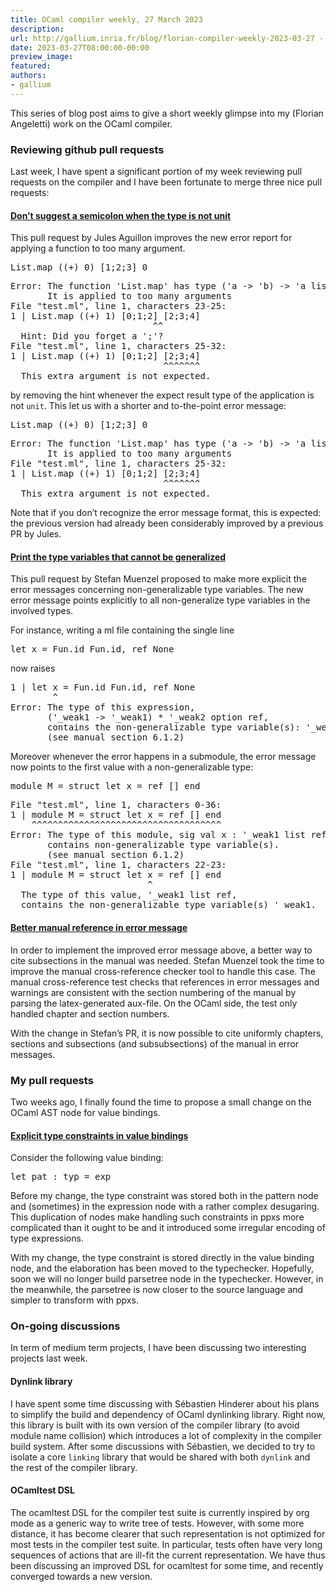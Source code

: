 ```yaml
---
title: OCaml compiler weekly, 27 March 2023
description:
url: http://gallium.inria.fr/blog/florian-compiler-weekly-2023-03-27 - [404 Not Found]
date: 2023-03-27T08:00:00-00:00
preview_image:
featured:
authors:
- gallium
---
```




  <p>This series of blog post aims to give a short weekly glimpse into my
(Florian Angeletti) work on the OCaml compiler.</p>


  

  
  <h3>Reviewing github pull
requests</h3>
<p>Last week, I have spent a significant portion of my week reviewing
pull requests on the compiler and I have been fortunate to merge three
nice pull requests:</p>
<h4><a href="https://github.com/ocaml/ocaml/pull/12116">Don&rsquo;t suggest a
semicolon when the type is not unit</a></h4>
<p>This pull request by Jules Aguillon improves the new error report for
applying a function to too many argument.</p>
<div class="highlight"><pre><span></span><span class="nn">List</span><span class="p">.</span><span class="n">map</span> <span class="o">((+)</span> <span class="mi">0</span><span class="o">)</span> <span class="o">[</span><span class="mi">1</span><span class="o">;</span><span class="mi">2</span><span class="o">;</span><span class="mi">3</span><span class="o">]</span> <span class="mi">0</span>
</pre></div>

<div class="highlight"><pre><span></span><span class="n">Error:</span> <span class="n">The</span> <span class="n">function</span> <span class="s">'List.map'</span> <span class="k">has</span> <span class="nb">type</span> (<span class="s">'a -&gt; '</span><span class="n">b</span>) -&gt; <span class="s">'a list -&gt; '</span><span class="n">b</span> <span class="n">list</span>
       <span class="n">It</span> <span class="k">is</span> <span class="n">applied</span> <span class="nb">to</span> <span class="n">too</span> <span class="n">many</span> <span class="n">arguments</span>
<span class="n">File</span> <span class="s">&quot;test.ml&quot;</span>, <span class="nb">line</span> <span class="mi">1</span>, <span class="n">characters</span> <span class="mi">23</span><span class="o">-</span><span class="mi">25</span>:
<span class="mi">1</span> | <span class="nb">List</span>.<span class="n">map</span> ((+) <span class="mi">1</span>) [<span class="mi">0</span>;<span class="mi">1</span>;<span class="mi">2</span>] [<span class="mi">2</span>;<span class="mi">3</span>;<span class="mi">4</span>]
                           ^^
  <span class="n">Hint:</span> <span class="n">Did</span> <span class="n">you</span> <span class="n">forget</span> <span class="n">a</span> <span class="s">';'</span>?
<span class="n">File</span> <span class="s">&quot;test.ml&quot;</span>, <span class="nb">line</span> <span class="mi">1</span>, <span class="n">characters</span> <span class="mi">25</span><span class="o">-</span><span class="mi">32</span>:
<span class="mi">1</span> | <span class="nb">List</span>.<span class="n">map</span> ((+) <span class="mi">1</span>) [<span class="mi">0</span>;<span class="mi">1</span>;<span class="mi">2</span>] [<span class="mi">2</span>;<span class="mi">3</span>;<span class="mi">4</span>]
                             ^^^^^^^
  <span class="n">This</span> <span class="o">extra</span> <span class="n">argument</span> <span class="k">is</span> <span class="nb">not</span> <span class="nb">expected</span>.
</pre></div>

<p>by removing the hint whenever the expect result type of the
application is not <code>unit</code>. This let us with a shorter and
to-the-point error message:</p>
<div class="highlight"><pre><span></span><span class="nn">List</span><span class="p">.</span><span class="n">map</span> <span class="o">((+)</span> <span class="mi">0</span><span class="o">)</span> <span class="o">[</span><span class="mi">1</span><span class="o">;</span><span class="mi">2</span><span class="o">;</span><span class="mi">3</span><span class="o">]</span> <span class="mi">0</span>
</pre></div>

<div class="highlight"><pre><span></span><span class="n">Error:</span> <span class="n">The</span> <span class="n">function</span> <span class="s">'List.map'</span> <span class="k">has</span> <span class="nb">type</span> (<span class="s">'a -&gt; '</span><span class="n">b</span>) -&gt; <span class="s">'a list -&gt; '</span><span class="n">b</span> <span class="n">list</span>
       <span class="n">It</span> <span class="k">is</span> <span class="n">applied</span> <span class="nb">to</span> <span class="n">too</span> <span class="n">many</span> <span class="n">arguments</span>
<span class="n">File</span> <span class="s">&quot;test.ml&quot;</span>, <span class="nb">line</span> <span class="mi">1</span>, <span class="n">characters</span> <span class="mi">25</span><span class="o">-</span><span class="mi">32</span>:
<span class="mi">1</span> | <span class="nb">List</span>.<span class="n">map</span> ((+) <span class="mi">1</span>) [<span class="mi">0</span>;<span class="mi">1</span>;<span class="mi">2</span>] [<span class="mi">2</span>;<span class="mi">3</span>;<span class="mi">4</span>]
                             ^^^^^^^
  <span class="n">This</span> <span class="o">extra</span> <span class="n">argument</span> <span class="k">is</span> <span class="nb">not</span> <span class="nb">expected</span>.
</pre></div>

<p>Note that if you don&rsquo;t recognize the error message format, this is
expected: the previous version had already been considerably improved by
a previous PR by Jules.</p>
<h4><a href="https://github.com/ocaml/ocaml/pull/12051">Print the type
variables that cannot be generalized</a></h4>
<p>This pull request by Stefan Muenzel proposed to make more explicit
the error messages concerning non-generalizable type variables. The new
error message points explicitly to all non-generalize type variables in
the involved types.</p>
<p>For instance, writing a ml file containing the single line</p>
<div class="highlight"><pre><span></span><span class="k">let</span> <span class="n">x</span> <span class="o">=</span> <span class="nn">Fun</span><span class="p">.</span><span class="n">id</span> <span class="nn">Fun</span><span class="p">.</span><span class="n">id</span><span class="o">,</span> <span class="n">ref</span> <span class="nc">None</span>
</pre></div>

<p>now raises</p>
<div class="highlight"><pre><span></span><span class="mf">1</span><span class="w"> </span><span class="err">|</span><span class="w"> </span><span class="kd">let</span><span class="w"> </span><span class="n">x</span><span class="w"> </span><span class="o">=</span><span class="w"> </span><span class="n">Fun</span><span class="mf">.</span><span class="n">id</span><span class="w"> </span><span class="n">Fun</span><span class="mf">.</span><span class="n">id</span><span class="p">,</span><span class="w"> </span><span class="n">ref</span><span class="w"> </span><span class="n">None</span><span class="w"></span>
<span class="w">        </span><span class="o">^</span><span class="w"></span>
<span class="n">Error</span><span class="p">:</span><span class="w"> </span><span class="n">The</span><span class="w"> </span><span class="n">type</span><span class="w"> </span><span class="n">of</span><span class="w"> </span><span class="n">this</span><span class="w"> </span><span class="nb">exp</span><span class="n">ression</span><span class="p">,</span><span class="w"></span>
<span class="w">       </span><span class="p">(</span><span class="err">'</span><span class="n">_weak1</span><span class="w"> </span><span class="o">-&gt;</span><span class="w"> </span><span class="err">'</span><span class="n">_weak1</span><span class="p">)</span><span class="w"> </span><span class="o">*</span><span class="w"> </span><span class="err">'</span><span class="n">_weak2</span><span class="w"> </span><span class="n">option</span><span class="w"> </span><span class="n">ref</span><span class="p">,</span><span class="w"></span>
<span class="w">       </span><span class="kr">cont</span><span class="n">ains</span><span class="w"> </span><span class="n">the</span><span class="w"> </span><span class="n">non</span><span class="o">-</span><span class="n">generalizable</span><span class="w"> </span><span class="n">type</span><span class="w"> </span><span class="n">variable</span><span class="p">(</span><span class="n">s</span><span class="p">):</span><span class="w"> </span><span class="err">'</span><span class="n">_weak1</span><span class="p">,</span><span class="w"> </span><span class="err">'</span><span class="n">_weak2</span><span class="mf">.</span><span class="w"></span>
<span class="w">       </span><span class="p">(</span><span class="n">see</span><span class="w"> </span><span class="n">manual</span><span class="w"> </span><span class="n">section</span><span class="w"> </span><span class="mf">6.1.2</span><span class="p">)</span><span class="w"></span>
</pre></div>

<p>Moreover whenever the error happens in a submodule, the error message
now points to the first value with a non-generalizable type:</p>
<div class="highlight"><pre><span></span><span class="k">module</span> <span class="n">M</span> = <span class="n">struct</span> <span class="k">let</span> <span class="nb">x</span> = <span class="n">ref</span> [] <span class="nb">end</span>
</pre></div>

<div class="highlight"><pre><span></span>File &quot;test.ml&quot;, line 1, characters 0-36:
1 | module M = struct let x = ref [] end
    ^^^^^^^^^^^^^^^^^^^^^^^^^^^^^^^^^^^^
Error: The type of this module, sig val x : '_weak1 list ref end,
       contains non-generalizable type variable(s).
       (see manual section 6.1.2)
File &quot;test.ml&quot;, line 1, characters 22-23:
1 | module M = struct let x = ref [] end
                          ^
  The type of this value, '_weak1 list ref,
  contains the non-generalizable type variable(s) '_weak1.
</pre></div>

<h4><a href="https://github.com/ocaml/ocaml/pull/12125">Better manual reference
in error message</a></h4>
<p>In order to implement the improved error message above, a better way
to cite subsections in the manual was needed. Stefan Muenzel took the
time to improve the manual cross-reference checker tool to handle this
case. The manual cross-reference test checks that references in error
messages and warnings are consistent with the section numbering of the
manual by parsing the latex-generated aux-file. On the OCaml side, the
test only handled chapter and section numbers.</p>
<p>With the change in Stefan&rsquo;s PR, it is now possible to cite uniformly
chapters, sections and subsections (and subsubsections) of the manual in
error messages.</p>
<h3>My pull requests</h3>
<p>Two weeks ago, I finally found the time to propose a small change on
the OCaml AST node for value bindings.</p>
<h4><a href="https://github.com/ocaml/ocaml/pull/12119">Explicit type
constraints in value bindings</a></h4>
<p>Consider the following value binding:</p>
<div class="highlight"><pre><span></span><span class="k">let</span> <span class="n">pat</span> <span class="o">:</span> <span class="n">typ</span> <span class="o">=</span> <span class="n">exp</span>
</pre></div>

<p>Before my change, the type constraint was stored both in the pattern
node and (sometimes) in the expression node with a rather complex
desugaring. This duplication of nodes make handling such constraints in
ppxs more complicated than it ought to be and it introduced some
irregular encoding of type expressions.</p>
<p>With my change, the type constraint is stored directly in the value
binding node, and the elaboration has been moved to the typechecker.
Hopefully, soon we will no longer build parsetree node in the
typechecker. However, in the meanwhile, the parsetree is now closer to
the source language and simpler to transform with ppxs.</p>
<h3>On-going discussions</h3>
<p>In term of medium term projects, I have been discussing two
interesting projects last week.</p>
<h4>Dynlink library</h4>
<p>I have spent some time discussing with S&eacute;bastien Hinderer about his
plans to simplify the build and dependency of OCaml dynlinking library.
Right now, this library is built with its own version of the compiler
library (to avoid module name collision) which introduces a lot of
complexity in the compiler build system. After some discussions with
S&eacute;bastien, we decided to try to isolate a core <code>linking</code>
library that would be shared with both <code>dynlink</code> and the rest
of the compiler library.</p>
<h4>OCamltest DSL</h4>
<p>The ocamltest DSL for the compiler test suite is currently inspired
by org mode as a generic way to write tree of tests. However, with some
more distance, it has become clearer that such representation is not
optimized for most tests in the compiler test suite. In particular,
tests often have very long sequences of actions that are ill-fit the
current representation. We have thus been discussing an improved DSL for
ocamltest for some time, and recently converged towards a new
version.</p>


  
